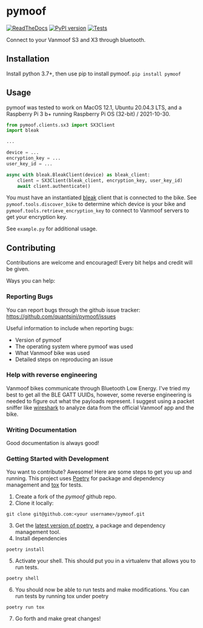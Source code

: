 # pymoof
[![ReadTheDocs](https://readthedocs.org/projects/pymoof/badge/?version=latest)](https://pymoof.readthedocs.io/en/latest/) [![PyPI version](https://badge.fury.io/py/pymoof.svg)](https://badge.fury.io/py/pymoof) [![Tests](https://github.com/quantsini/pymoof/actions/workflows/test.yml/badge.svg)](https://github.com/quantsini/pymoof/actions/workflows/test.yml)

Connect to your Vanmoof S3 and X3 through bluetooth.

## Installation

Install python 3.7+, then use pip to install pymoof.
`pip install pymoof`

## Usage

pymoof was tested to work on MacOS 12.1, Ubuntu 20.04.3 LTS, and a Raspberry Pi 3 b+ running Raspberry Pi OS (32-bit) / 2021-10-30.
```python
from pymoof.clients.sx3 import SX3Client
import bleak

...

device = ...
encryption_key = ...
user_key_id = ...

async with bleak.BleakClient(device) as bleak_client:
	client = SX3Client(bleak_client, encryption_key, user_key_id)
	await client.authenticate()
```
You must have an instantiated [bleak](https://bleak.readthedocs.io/en/latest/) client that is connected to the bike. See `pymoof.tools.discover_bike` to determine which device is your bike and `pymoof.tools.retrieve_encryption_key` to connect to Vanmoof servers to get your encryption key.

See `example.py` for additional usage.

## Contributing

Contributions are welcome and encouraged! Every bit helps and credit will be given.

Ways you can help:

### Reporting Bugs

You can report bugs through the github issue tracker: https://github.com/quantsini/pymoof/issues

Useful information to include when reporting bugs:

* Version of pymoof
* The operating system where pymoof was used
* What Vanmoof bike was used
* Detailed steps on reproducing an issue

### Help with reverse engineering

Vanmoof bikes communicate through Bluetooth Low Energy. I've tried my best to get all the BLE GATT UUIDs, however, some reverse engineering is needed to figure out what the payloads represent. I suggest using a packet sniffer like [wireshark](https://www.wireshark.org) to analyze data from the official Vanmoof app and the bike.

### Writing Documentation

Good documentation is always good!

### Getting Started with Development

You want to contribute? Awesome! Here are some steps to get you up and running.
This project uses [Poetry](https://python-poetry.org/docs/master/#installing-with-the-official-installer) for package and dependency management and [tox](https://www.tox.wiki/) for tests.

1. Create a fork of the _pymoof_ github repo.
2. Clone it locally:
```
git clone git@github.com:<your username>/pymoof.git
```
3. Get the [latest version of poetry](https://python-poetry.org), a package and dependency management tool.
4. Install dependencies
```
poetry install
```
5. Activate your shell. This should put you in a virtualenv that allows you to run tests.
```
poetry shell
```
6. You should now be able to run tests and make modifications. You can run tests by running tox under poetry
```
poetry run tox
```
7. Go forth and make great changes!
